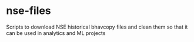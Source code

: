 # nse-files
Scripts to download NSE historical bhavcopy files and clean them so that it can be used in analytics and ML projects

